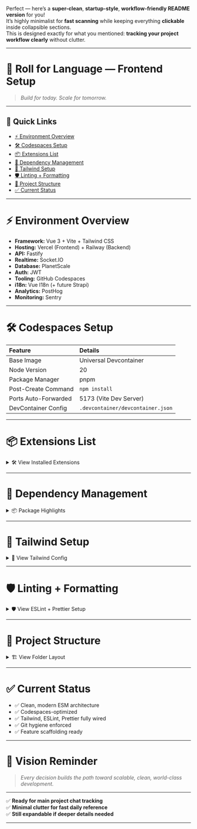 Perfect — here’s a **super-clean**, **startup-style**, **workflow-friendly README version** for you!  
It’s highly minimalist for **fast scanning** while keeping everything **clickable** inside collapsible sections.  
This is designed exactly for what you mentioned: **tracking your project workflow clearly** without clutter.

---

# 🚀 Roll for Language — Frontend Setup

> _Build for today. Scale for tomorrow._

---

## 📖 Quick Links

- [⚡ Environment Overview](#-environment-overview)
- [🛠️ Codespaces Setup](#-codespaces-setup)
- [📦 Extensions List](#-extensions-list)
- [📜 Dependency Management](#-dependency-management)
- [🎨 Tailwind Setup](#-tailwind-setup)
- [🛡️ Linting + Formatting](#️-linting--formatting)
- [📁 Project Structure](#-project-structure)
- [✅ Current Status](#-current-status)

---

# ⚡ Environment Overview

- **Framework:** Vue 3 + Vite + Tailwind CSS
- **Hosting:** Vercel (Frontend) + Railway (Backend)
- **API:** Fastify
- **Realtime:** Socket.IO
- **Database:** PlanetScale
- **Auth:** JWT
- **Tooling:** GitHub Codespaces
- **i18n:** Vue I18n (+ future Strapi)
- **Analytics:** PostHog
- **Monitoring:** Sentry

---

# 🛠️ Codespaces Setup

| Feature                | Details                      |
|:------------------------|:------------------------------|
| Base Image              | Universal Devcontainer        |
| Node Version            | 20                            |
| Package Manager         | pnpm                          |
| Post-Create Command     | `npm install`                 |
| Ports Auto-Forwarded    | 5173 (Vite Dev Server)         |
| DevContainer Config     | `.devcontainer/devcontainer.json` |

---

# 📦 Extensions List

<details>
<summary>🛠️ View Installed Extensions</summary>

- Vue Volar
- Tailwind CSS IntelliSense
- Vite Extension Pack
- Vue VSCode Snippets
- i18n Ally
- ESLint
- Prettier
- Stylelint
- Path Intellisense
- Import Cost
- GitLens
- GitHub Copilot
- Error Lens
- REST Client
- Code Spell Checker
- Material Icon Theme

> ✅ Thunder Client replaced with REST Client  
> ✅ Dracula Theme skipped

</details>

---

# 📜 Dependency Management

<details>
<summary>📦 Package Highlights</summary>

- Core: `vue`, `vue-router`, `pinia`, `vue-i18n`, `axios`
- Build: `vite`, `@vitejs/plugin-vue`, `@vitejs/plugin-vue-jsx`
- Style: `tailwindcss`, `postcss`, `autoprefixer`, `tailwind-merge`
- Dev DX: `unplugin-auto-import`, `unplugin-vue-components`
- Linting: `eslint`, `eslint-plugin-vue`, `eslint-config-prettier`, `stylelint`
- Testing: `vitest`, `@vue/test-utils`

> ✅ Cleaned deprecated plugins  
> ✅ Upgraded all versions

</details>

---

# 🎨 Tailwind Setup

<details>
<summary>🎨 View Tailwind Config</summary>

- Initialized via:
  ```bash
  npx tailwindcss init -p
  ```
- Configured with **ESM syntax**.
- `content` paths:
  ```js
  ['./index.html', './src/**/*.{vue,js,ts,jsx,tsx}']
  ```

</details>

---

# 🛡️ Linting + Formatting

<details>
<summary>🛡️ View ESLint + Prettier Setup</summary>

- ESLint Flat Config (`eslint.config.mjs`)
- Integrated `eslint-plugin-vue`
- Prettier integrated with ESLint
- `.prettierrc` config:
  ```json
  {
    "semi": true,
    "singleQuote": true,
    "tabWidth": 2,
    "printWidth": 100,
    "trailingComma": "es5"
  }
  ```

</details>

---

# 📁 Project Structure

<details>
<summary>🏗️ View Folder Layout</summary>

```plaintext
/src
├── assets/
├── components/
│   ├── atoms/
│   ├── molecules/
│   ├── organisms/
│   └── layouts/
├── features/
│   ├── auth/
│   ├── dashboard/
│   ├── inventory/
│   └── campaigns/
├── i18n/
├── router/
├── stores/
├── services/
├── utils/
├── plugins/
├── sockets/
├── views/
├── App.vue
├── main.js
└── tailwind.config.js
```

> ⚡ Scaffolded with `.gitkeep` for Git tracking

</details>

---

# ✅ Current Status

- ✅ Clean, modern ESM architecture
- ✅ Codespaces-optimized
- ✅ Tailwind, ESLint, Prettier fully wired
- ✅ Git hygiene enforced
- ✅ Feature scaffolding ready

---

# 🧭 Vision Reminder

> _Every decision builds the path toward scalable, clean, world-class development._

---

✅ **Ready for main project chat tracking**  
✅ **Minimal clutter for fast daily reference**  
✅ **Still expandable if deeper details needed**

---
